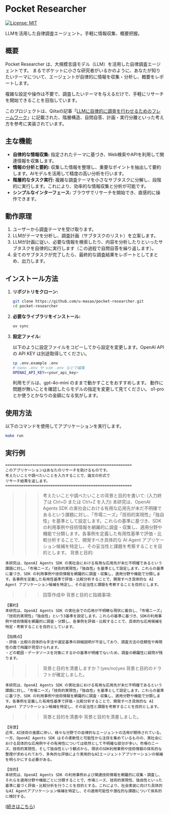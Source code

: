 # Pocket Researcher

[![License: MIT](https://img.shields.io/badge/License-MIT-yellow.svg)](https://opensource.org/licenses/MIT)

LLMを活用した自律調査エージェント。手軽に情報収集、概要把握。

## 概要

Pocket Researcher は、大規模言語モデル（LLM）を活用した自律調査エージェントです。
まるでポケットに小さな研究者がいるかのように、あなたが知りたいテーマについて、エージェントが自律的に情報を収集・分析し、概要をレポートします。

複雑な設定や操作は不要で、調査したいテーマを与えるだけで、手軽にリサーチを開始できることを目指しています。

このプロジェクトは、Qiitaの記事「[LLMに自律的に調査を行わせるためのフレームワーク](https://qiita.com/zazen_inu/items/5dc2ea32aa4de18c02c7)」に記載された、階層構造、自問自答、計画・実行分離といった考え方を参考に実装されています。

## 主な機能

* **自律的な情報収集:** 指定されたテーマに基づき、Web検索やAPIを利用して関連情報を収集します。
* **情報の分析と要約:** 収集した情報を整理し、重要なポイントを抽出して要約します。AIモデルを活用して精度の高い分析を行います。
* **階層的なタスク実行:** 複雑な調査テーマを小さなサブタスクに分解し、段階的に実行します。これにより、効率的な情報収集と分析が可能です。
* **シンプルなインターフェース:** ブラウザでリサーチを開始でき、直感的に操作できます。

## 動作原理

1.  ユーザーから調査テーマを受け取ります。
2.  LLMがテーマを分析し、調査計画（サブタスクのリスト）を立案します。
3.  LLMが計画に従い、必要な情報を検索したり、内容を分析したりといったサブタスクを自律的に実行します（この過程で自問自答を繰り返します）。
4.  全てのサブタスクが完了したら、最終的な調査結果をレポートとしてまとめ、出力します。

## インストール方法

1.  **リポジトリをクローン:**
    ```bash
    git clone https://github.com/u-masao/pocket-researcher.git
    cd pocket-researcher
    ```

2.  **必要なライブラリをインストール:**
    ```bash
    uv sync
    ```

3.  **設定ファイル:**

    以下のように設定ファイルをコピーしてから設定を変更します。OpenAI API の API KEY は別途取得してください。

    ```bash
    cp .env.example .env
    # nano .env や vim .env などで編集
    OPENAI_API_KEY=<your_api_key>
    ```

    利用モデルは、gpt-4o-mini のままで動かすことをおすすめします。
    動作に問題が無いことを確認したらモデルの指定を変更して見てください。
    o1-pro とか使うとかなりの金額になる気がします。

## 使用方法

以下のコマンドを使用してアプリケーションを実行します。

```bash
make run
```

## 実行例


```
========================================================
このアプリケーションはあなたのリサーチを助けるものです。
考えたいことや調べたいことを入力することで、論文の形式で
リサーチ結果を返します。
========================================================
```

>>> 考えたいことや調べたいことの背景と目的を書いて:
    (入力終了は Ctrl+D または Ctrl+Z を入力)
本研究は、OpenAI Agents SDK の実社会における有用な応用先が未だ不明確であるという課題に対し、「市場ニーズ」「技術的実現性」「独自性」を基準として設定します。これらの基準に基づき、SDK の利用事例や技術情報を網羅的に調査・収集し、適用分野や機能で分類します。各事例を定義した有用性基準で評価・比較分析することで、開発すべき具体的な AI Agent アプリケーション候補を特定し、その妥当性と課題を考察することを目的とします。
>>> 背景と目的:

```
本研究は、OpenAI Agents SDK の実社会における有用な応用先が未だ不明確であるという課題に対し、「市場ニーズ」「技術的実現性」「独自性」を基準として設定します。これらの基準に基づき、SDK の利用事例や技術情報を網羅的に調査・収集し、適用分野や機能で分類します。各事例を定義した有用性基準で評価・比較分析することで、開発すべき具体的な AI Agent アプリケーション候補を特定し、その妥当性と課題を考察することを目的とします。

```
>>> 回答作成中
>>> 背景と目的と指摘事項:

```
【要約】
本研究は、OpenAI Agents SDK の実社会での応用が不明瞭な現状に着目し、「市場ニーズ」「技術的実現性」「独自性」という3基準を設定します。これらの基準に基づき、SDKの利用事例や技術情報を網羅的に調査・分類し、各事例を評価・比較することで、具体的な応用候補を特定・考察することを目的としています。

【指摘点】
・評価・比較の具体的な手法や選定基準の詳細説明が不足しており、調査方法の信頼性や再現性の面で飛躍が見受けられます。  
・どの範囲・データソースを対象にするかの基準が明確でないため、調査の網羅性に疑問が残ります。
```
>>> 背景と目的を清書しますか？(yes/no)yes
背景と目的のドラフトが確定しました。

```
本研究は、OpenAI Agents SDK の実社会における有用な応用先が未だ不明確であるという課題に対し、「市場ニーズ」「技術的実現性」「独自性」を基準として設定します。これらの基準に基づき、SDK の利用事例や技術情報を網羅的に調査・収集し、適用分野や機能で分類します。各事例を定義した有用性基準で評価・比較分析することで、開発すべき具体的な AI Agent アプリケーション候補を特定し、その妥当性と課題を考察することを目的とします。

```
>>> 背景と目的を清書中
背景と目的を清書しました。

```
【背景】  
近年、AI技術の進展に伴い、様々な分野での自律的なエージェントの活用が期待されている。一方、OpenAI Agents SDK はその柔軟性と可能性から注目を集めているものの、実社会における具体的な応用例やその有用性については依然として不明確な部分が多い。市場のニーズ、技術的実現性、そして独自性という観点から、現状のSDK利用事例や技術情報の体系的な整理が求められており、多角的な評価により実用的なAIエージェントアプリケーションの候補を明らかにする必要がある。

【目的】  
本研究は、OpenAI Agents SDK の利用事例および関連技術情報を網羅的に収集・調査し、それらを適用分野や機能ごとに分類することで、市場ニーズ、技術的実現性、独自性といった基準に基づく評価・比較分析を行うことを目的とする。これにより、社会実装に向けた具体的なAI Agentアプリケーション候補を特定し、その適用可能性や潜在的な課題について体系的に検討する。
```

([続きはこちら](EXAMPLE.md))
